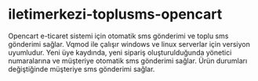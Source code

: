 # iletimerkezi-toplusms-opencart
Opencart e-ticaret sistemi için otomatik sms gönderimi ve toplu sms gönderimi sağlar.
Vqmod ile çalışır windows ve linux serverlar için versiyon uyumludur.
Yeni üye kaydında, yeni sipariş oluşturulduğunda yönetici numaralarına ve müşteriye otomatik sms gönderimi sağlar.
Ürün durumları değiştiğinde müşteriye sms gönderimi sağlar. 